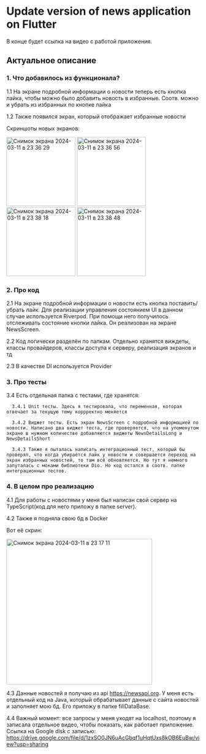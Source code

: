 # Update version of news application on Flutter
В конце будет ссылка на видео с работой приложения.
## Актуальное описание
### 1. Что добавилось из функционала?
1.1 На экране подробной информации о новости теперь есть кнопка лайка, чтобы можно было добавить новость в избранные. Соотв. можно и убрать из избранных по кнопке лайка

1.2 Также появился экран, который отображает избранные новости

Скриншоты новых экранов:


<img width="180" alt="Снимок экрана 2024-03-11 в 23 36 29" src="https://github.com/KamlR/Flutter/assets/115434090/fe51d84c-d0e8-4605-89d7-4734cdaf0d23">

<img width="180" alt="Снимок экрана 2024-03-11 в 23 36 56" src="https://github.com/KamlR/Flutter/assets/115434090/87973c50-43e2-4a58-b5ca-c118e632b19e">

<img width="180" alt="Снимок экрана 2024-03-11 в 23 38 18" src="https://github.com/KamlR/Flutter/assets/115434090/31033335-af9e-4404-8720-e728166f6453">

<img width="180" alt="Снимок экрана 2024-03-11 в 23 38 48" src="https://github.com/KamlR/Flutter/assets/115434090/c1777cd5-6452-4de9-945a-05dd01ea9e8b">

### 2. Про код
2.1 На экране подробной информации о новости есть кнопка поставить/убрать лайк. Для реализации управления состоянием UI в данном случае используется Riverpod. При помощи него получилось отслеживать состояние кнопки лайка. Он реализован на экране NewsScreen.

2.2 Код логически разделён по папкам. Отдельно хранятся виждеты, классы провайдеров, классы доступа к серверу, реализация экранов и тд

2.3 В качестве DI используется Provider

### 3. Про тесты
3.4 Есть отдельная папка с тестами, где хранятся:


      3.4.1 Unit тесты. Здесь я тестировала, что переменная, которая отвечает за текущую тему коррректно меняется
      
      3.4.2 Виджет тесты. Есть экран NewsScreen с подробной информацией по новости. Написано два виджет теста, где проверяется, что на упоменутом экране в нужном количестве добавляются виджеты NewsDetailsLong и NewsDetailsShort
      
      3.4.3 Также я пыталась написать интеграционный тест, который бы проверял, что когда убирается лайк у новости и совершается переход на экран избранных новостей, то там всё обновляется. Но тут я немного запуталась с моками библиотеки Dio. Но код остался в соотв. папке интеграционных тестов.

### 4. В целом про реализацию
4.1 Для работы с новостями у меня был написан свой сервер на TypeScript(код для него приложу в папке server). 

4.2 Также я подняла свою бд в Docker 


Вот её скрин:


<img width="380" alt="Снимок экрана 2024-03-11 в 23 17 11" src="https://github.com/KamlR/Flutter/assets/115434090/022521bd-53d7-4e3d-a207-f54b713988a7">

4.3 Данные новостей я получаю из api https://newsapi.org. 
У меня есть отдельный код на Java, который обрабатывает данные с сайта новостей и заполняет мою бд. Его приложу в папке fillDataBase. 

4.4 Важный момент: все запросы у меня уходят на localhost, поэтому я записала отдельное видео, чтобы показать, как работает приложение. 
Ссылка на Google disk с записью: https://drive.google.com/file/d/1zxSO0JN6uAcGbqf1uHqtUxs8kOB6EuBw/view?usp=sharing
